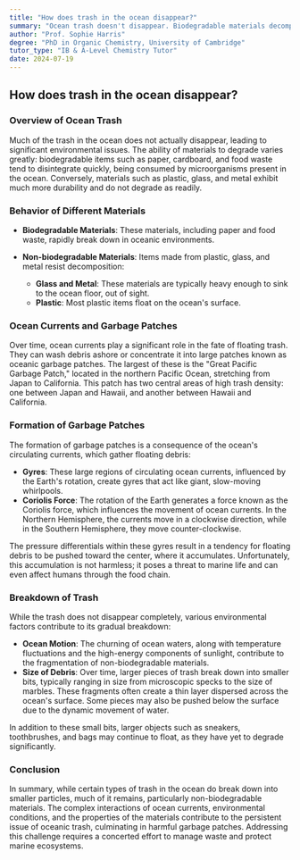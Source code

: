 ```yaml
---
title: "How does trash in the ocean disappear?"
summary: "Ocean trash doesn't disappear. Biodegradable materials decompose, but plastic, glass, and metal persist. Ocean currents concentrate this debris into patches, like the Great Pacific Garbage Patch.  Sunlight and ocean motion break down trash into smaller bits, harming marine life and potentially reaching humans through the food chain."
author: "Prof. Sophie Harris"
degree: "PhD in Organic Chemistry, University of Cambridge"
tutor_type: "IB & A-Level Chemistry Tutor"
date: 2024-07-19
---
```


## How does trash in the ocean disappear?

### Overview of Ocean Trash

Much of the trash in the ocean does not actually disappear, leading to significant environmental issues. The ability of materials to degrade varies greatly: biodegradable items such as paper, cardboard, and food waste tend to disintegrate quickly, being consumed by microorganisms present in the ocean. Conversely, materials such as plastic, glass, and metal exhibit much more durability and do not degrade as readily.

### Behavior of Different Materials

- **Biodegradable Materials**: 
  These materials, including paper and food waste, rapidly break down in oceanic environments.
  
- **Non-biodegradable Materials**: 
  Items made from plastic, glass, and metal resist decomposition:
  - **Glass and Metal**: These materials are typically heavy enough to sink to the ocean floor, out of sight.
  - **Plastic**: Most plastic items float on the ocean's surface.

### Ocean Currents and Garbage Patches

Over time, ocean currents play a significant role in the fate of floating trash. They can wash debris ashore or concentrate it into large patches known as oceanic garbage patches. The largest of these is the "Great Pacific Garbage Patch," located in the northern Pacific Ocean, stretching from Japan to California. This patch has two central areas of high trash density: one between Japan and Hawaii, and another between Hawaii and California.

### Formation of Garbage Patches

The formation of garbage patches is a consequence of the ocean's circulating currents, which gather floating debris:
- **Gyres**: These large regions of circulating ocean currents, influenced by the Earth's rotation, create gyres that act like giant, slow-moving whirlpools.
- **Coriolis Force**: The rotation of the Earth generates a force known as the Coriolis force, which influences the movement of ocean currents. In the Northern Hemisphere, the currents move in a clockwise direction, while in the Southern Hemisphere, they move counter-clockwise.

The pressure differentials within these gyres result in a tendency for floating debris to be pushed toward the center, where it accumulates. Unfortunately, this accumulation is not harmless; it poses a threat to marine life and can even affect humans through the food chain.

### Breakdown of Trash

While the trash does not disappear completely, various environmental factors contribute to its gradual breakdown:
- **Ocean Motion**: The churning of ocean waters, along with temperature fluctuations and the high-energy components of sunlight, contribute to the fragmentation of non-biodegradable materials.
- **Size of Debris**: Over time, larger pieces of trash break down into smaller bits, typically ranging in size from microscopic specks to the size of marbles. These fragments often create a thin layer dispersed across the ocean's surface. Some pieces may also be pushed below the surface due to the dynamic movement of water.

In addition to these small bits, larger objects such as sneakers, toothbrushes, and bags may continue to float, as they have yet to degrade significantly.

### Conclusion

In summary, while certain types of trash in the ocean do break down into smaller particles, much of it remains, particularly non-biodegradable materials. The complex interactions of ocean currents, environmental conditions, and the properties of the materials contribute to the persistent issue of oceanic trash, culminating in harmful garbage patches. Addressing this challenge requires a concerted effort to manage waste and protect marine ecosystems.
    
